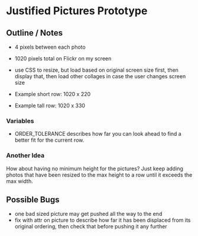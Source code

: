 # Justified Pictures Prototype

## Outline / Notes
- 4 pixels between each photo
- 1020 pixels total on Flickr on my screen
- use CSS to resize, but load based on original screen size first, then display that, then load other collages in case the user changes screen size

- Example short row: 1020 x 220
- Example tall row: 1020 x 330

### Variables

- ORDER_TOLERANCE describes how far you can look ahead to find a better fit for the current row.

### Another Idea
How about having no minimum height for the pictures? Just keep adding photos that have been resized to the max height to a row until it exceeds the max width.

## Possible Bugs

- one bad sized picture may get pushed all the way to the end
- fix with attr on picture to describe how far it has been displaced from its original ordering, then check that before pushing it any further
